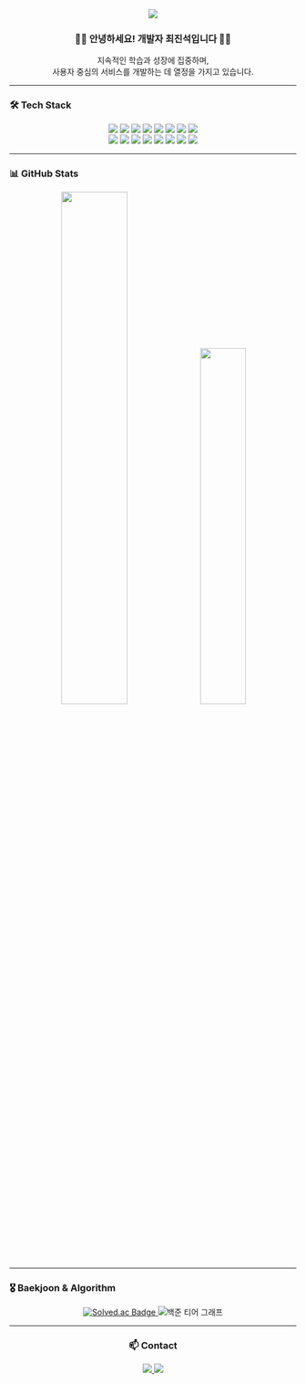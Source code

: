 <!-- 헤더 -->
<p align="center">
  <img src="https://capsule-render.vercel.app/api?type=waving&color=20C997&height=230&text=JinSeok%20Choi&fontSize=70&fontAlignY=40&desc=Welcome%20to%20my%20GitHub!&descAlignY=70&descAlign=60" />
</p>

<!-- 소개 문구 -->
<h3 align="center">🙋‍♂️ 안녕하세요! 개발자 최진석입니다 🙋‍♂️</h3>
<p align="center">
  지속적인 학습과 성장에 집중하며, <br />
  사용자 중심의 서비스를 개발하는 데 열정을 가지고 있습니다.
</p>

---

### 🛠 Tech Stack

<p align="center">
  <!-- 언어 -->
  <img src="https://img.shields.io/badge/Java-007396?style=flat-square&logo=OpenJDK&logoColor=white"/>
  <img src="https://img.shields.io/badge/C++-00599C?style=flat-square&logo=C%2B%2B&logoColor=white"/>
  <img src="https://img.shields.io/badge/JavaScript-F7DF1E?style=flat-square&logo=JavaScript&logoColor=black"/>
  <img src="https://img.shields.io/badge/TypeScript-3178C6?style=flat-square&logo=TypeScript&logoColor=white"/>
  
  <!-- 프레임워크 -->
  <img src="https://img.shields.io/badge/React-61DAFB?style=flat-square&logo=React&logoColor=black"/>
  <img src="https://img.shields.io/badge/Next.js-000000?style=flat-square&logo=Next.js&logoColor=white"/>
  <img src="https://img.shields.io/badge/Spring-6DB33F?style=flat-square&logo=Spring&logoColor=white"/>
  <img src="https://img.shields.io/badge/SpringBoot-6DB33F?style=flat-square&logo=SpringBoot&logoColor=white"/>

  <br/>

  <!-- 기타 도구 -->
  <img src="https://img.shields.io/badge/MySQL-4479A1?style=flat-square&logo=MySQL&logoColor=white"/>
  <img src="https://img.shields.io/badge/MongoDB-47A248?style=flat-square&logo=MongoDB&logoColor=white"/>
  <img src="https://img.shields.io/badge/Jenkins-D24939?style=flat-square&logo=Jenkins&logoColor=white"/>
  <img src="https://img.shields.io/badge/GitHub Actions-2088FF?style=flat-square&logo=githubactions&logoColor=white"/>
  <img src="https://img.shields.io/badge/Docker-2496ED?style=flat-square&logo=Docker&logoColor=white"/>
  <img src="https://img.shields.io/badge/Git-F05032?style=flat-square&logo=Git&logoColor=white"/>
  <img src="https://img.shields.io/badge/GitHub-181717?style=flat-square&logo=GitHub&logoColor=white"/>
  <img src="https://img.shields.io/badge/Notion-000000?style=flat-square&logo=Notion&logoColor=white"/>
</p>

---

### 📊 GitHub Stats

<p align="center">
  <img src="https://github-readme-stats.vercel.app/api?username=choiapple&show_icons=true&theme=vue" width="48%" />
  <img src="https://github-readme-stats.vercel.app/api/top-langs/?username=choiapple&layout=compact&theme=vue" width="40%" />
</p>

---

### 🎖️ Baekjoon & Algorithm

<p align="center">
  <a href="https://solved.ac/cj5255" target="_blank" rel="noopener noreferrer">
    <img src="http://mazassumnida.wtf/api/v2/generate_badge?boj=cj5255" alt="Solved.ac Badge"/>
  </a>
  <img src="http://mazandi.herokuapp.com/api?handle=cj5255&theme=warm" alt="백준 티어 그래프"/>
</p>

---

<h3 align="center">📫 Contact</h3>
<p align="center">
  <a href="https://www.linkedin.com/in/진석-최-3b86b4251" target="_blank" rel="noopener noreferrer">
    <img src="https://img.shields.io/badge/LinkedIn-0A66C2?style=flat-square&logo=LinkedIn&logoColor=white"/>
  </a>
  <a href="https://code-0dyssey.tistory.com/" target="_blank" rel="noopener noreferrer">
    <img src="https://img.shields.io/badge/Tech%20Blog-000000?style=flat-square&logo=Tistory&logoColor=white"/>
  </a>
</p>
